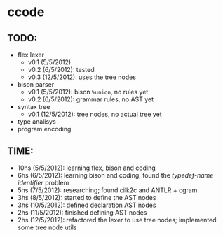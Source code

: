 # ccode


## TODO:

 * flex lexer
   * v0.1 (5/5/2012)
   * v0.2 (6/5/2012): tested
   * v0.3 (12/5/2012): uses the tree nodes
 * bison parser
   * v0.1 (5/5/2012): bison `%union`, no rules yet
   * v0.2 (6/5/2012): grammar rules, no AST yet
 * syntax tree
   * v0.1 (12/5/2012): tree nodes, no actual tree yet
 * type analisys
 * program encoding


## TIME:

 * 10hs  (5/5/2012): learning flex, bison and coding
 *  6hs  (6/5/2012): learning bison and coding; found the _typedef-name identifier_ problem
 *  5hs  (7/5/2012): researching; found cilk2c and ANTLR + cgram
 *  3hs  (8/5/2012): started to define the AST nodes
 *  3hs (10/5/2012): defined declaration AST nodes
 *  2hs (11/5/2012): finished defining AST nodes
 *  2hs (12/5/2012): refactored the lexer to use tree nodes; implemented some tree node utils
